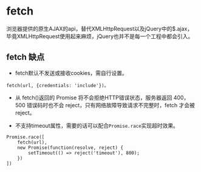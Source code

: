 # fetch

浏览器提供的原生AJAX的api，替代XMLHttpRequest以及jQuery中的$.ajax，毕竟XMLHttpRequest使用起来麻烦，jQuery也并不是每一个工程中都会引入。

## fetch 缺点

- fetch默认不发送或接收cookies，需自行设置。

```
fetch(url, {credentials: 'include'})。
```
- 从 fetch()返回的 Promise 将不会拒绝HTTP错误状态，服务器返回 400，500 错误码时也不会 reject，只有网络故障导致请求不完整时，fetch 才会被 reject。

- 不支持timeout属性，需要的话可以配合```Promise.race```实现超时效果。

```
Promise.race([
    fetch(url), 
    new Promise(function(resolve, reject) {
        setTimeout(() => reject('timeout'), 800);
    })
])
```